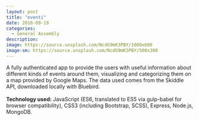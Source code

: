 ```yaml
---
layout: post
title: "eventi"
date: 2016-09-19
categories:
  - General Assembly
description:
image: https://source.unsplash.com/NcdG9mK3PBY/1000x600
image-sm: https://source.unsplash.com/NcdG9mK3PBY/500x300
---
```

A fully authenticated app to provide the users with useful information about different kinds of events around them, visualizing and categorizing them on a map provided by Google Maps. The data used comes from the Skiddle API, downloaded locally with Bluebird.
<br>
<br>
<strong>Technology used:</strong> JavaScript (ES6, translated to ES5 via gulp-babel for browser compatibility), CSS3 (including Bootstrap, SCSS), Express, Node.js, MongoDB.
